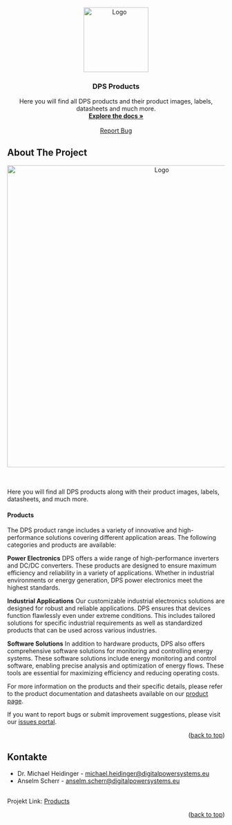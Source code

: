 <a name="readme-top"></a>

<!-- PROJECT LOGO -->
<br />
<div align="center">
  <a href="https://digitalpowersystems.eu/de/home-de/">
    <img src="Readme/DPS-Logo.webp" alt="Logo" width="150" height="150">
  </a>

  <h3 align="center">DPS Products</h3>

  <p align="center">
    Here you will find all DPS products and their product images, labels, datasheets and much more.
    <br />
    <a href="https://gitlab.com/DigitalPowerSystems/Products"><strong>Explore the docs »</strong></a>
    <br />
    <br />
    <a href="https://gitlab.com/DigitalPowerSystems/Products/-/issues">Report Bug</a>
  </p>
</div>


<!-- ABOUT THE PROJECT -->
## About The Project
<div align="center">
  <a href="https://digitalpowersystems.eu/de/home-de/">
      <img src="Readme/Produktpalette.webp" alt="Logo" width="700" height="700">
  </a>
</div>
<br />
<br />

Here you will find all DPS products along with their product images, labels, datasheets, and much more.

#### Products
The DPS product range includes a variety of innovative and high-performance solutions covering different application areas. The following categories and products are available:

**Power Electronics**
DPS offers a wide range of high-performance inverters and DC/DC converters. These products are designed to ensure maximum efficiency and reliability in a variety of applications. Whether in industrial environments or energy generation, DPS power electronics meet the highest standards.

**Industrial Applications**
Our customizable industrial electronics solutions are designed for robust and reliable applications. DPS ensures that devices function flawlessly even under extreme conditions. This includes tailored solutions for specific industrial requirements as well as standardized products that can be used across various industries.

**Software Solutions**
In addition to hardware products, DPS also offers comprehensive software solutions for monitoring and controlling energy systems. These software solutions include energy monitoring and control software, enabling precise analysis and optimization of energy flows. These tools are essential for maximizing efficiency and reducing operating costs.

For more information on the products and their specific details, please refer to the product documentation and datasheets available on our [product page](https://digitalpowersystems.eu/de/standard-produkte/).

If you want to report bugs or submit improvement suggestions, please visit our [issues portal](https://gitlab.com/DigitalPowerSystems/Products/-/issues).

<p align="right">(<a href="#readme-top">back to top</a>)</p>

<!-- CONTACT -->
## Kontakte

- Dr. Michael Heidinger - michael.heidinger@digitalpowersystems.eu
- Anselm Scherr    - anselm.scherr@digitalpowersystems.eu
## 

Projekt Link: [Products](https://gitlab.com/DigitalPowerSystems/Products)

<p align="right">(<a href="#readme-top">back to top</a>)</p>


[linkedin-shield]: https://img.shields.io/badge/-LinkedIn-black.svg?style=for-the-badge&logo=linkedin&colorB=555
[linkedin-url]: https://www.linkedin.com/company/digitalpowersystems/
[product-screenshot]: Readme/Produktpalette.webp
